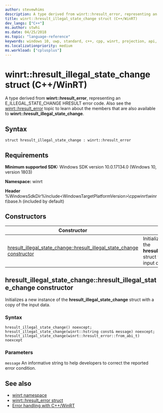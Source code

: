 ```yaml
---
author: stevewhims
description: A type derived from winrt::hresult_error, representing an E_ILLEGAL_STATE_CHANGE HRESULT error code.
title: winrt::hresult_illegal_state_change struct (C++/WinRT)
dev_langs: ["C++"]
ms.author: stwhi
ms.date: 04/25/2018
ms.topic: "language-reference"
keywords: windows 10, uwp, standard, c++, cpp, winrt, projection, api, reference, hresult, error, code, E_ILLEGAL_STATE_CHANGE
ms.localizationpriority: medium
ms.workload: ["cplusplus"]
---
```


# winrt::hresult_illegal_state_change struct (C++/WinRT)
A type derived from **winrt::hresult_error**, representing an E_ILLEGAL_STATE_CHANGE HRESULT error code. Also see the [winrt::hresult_error](hresult-error.md) topic to learn about the members that are also available to **winrt::hresult_illegal_state_change**.

## Syntax
```cppwinrt
struct hresult_illegal_state_change : winrt::hresult_error
```

## Requirements
**Minimum supported SDK:** Windows SDK version 10.0.17134.0 (Windows 10, version 1803)

**Namespace:** winrt

**Header** %WindowsSdkDir%Include\<WindowsTargetPlatformVersion>\cppwinrt\winrt\base.h (included by default)

## Constructors
|Constructor|Description|
|------------|-----------------|
|[hresult_illegal_state_change::hresult_illegal_state_change constructor](#hresult_illegal_state_changehresult_illegal_state_change-constructor)|Initializes a new instance of the **hresult_illegal_state_change** struct with a copy of the input data.|

## hresult_illegal_state_change::hresult_illegal_state_change constructor
Initializes a new instance of the **hresult_illegal_state_change** struct with a copy of the input data.

### Syntax
```cppwinrt
hresult_illegal_state_change() noexcept;
hresult_illegal_state_change(winrt::hstring const& message) noexcept;
hresult_illegal_state_change(winrt::hresult_error::from_abi_t) noexcept
```

### Parameters
`message`
An informative string to help developers to correct the reported error condition.

## See also 
* [winrt namespace](../winrt.md)
* [winrt::hresult_error struct](hresult-error.md)
* [Error handling with C++/WinRT](/windows/uwp/cpp-and-winrt-apis/error-handling)
